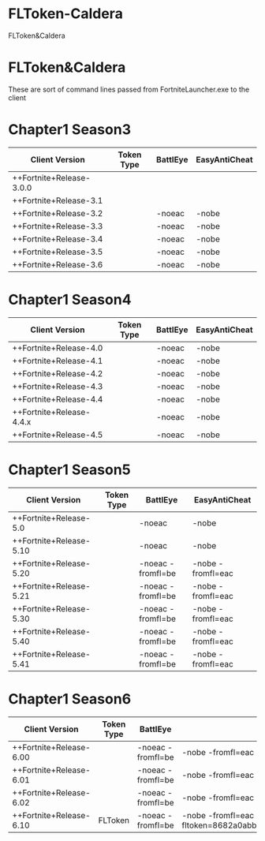 # FLToken-Caldera
FLToken&amp;Caldera

# FLToken&Caldera
These are sort of command lines passed from FortniteLauncher.exe to the client

# Chapter1 Season3
| Client Version  | Token Type | BattlEye | EasyAntiCheat |
| ------------- | ------------- | ------------- | ------------- |
| ++Fortnite+Release-3.0.0 |  |  |  |
| ++Fortnite+Release-3.1 |  |  |  |
| ++Fortnite+Release-3.2 |  | -noeac | -nobe |
| ++Fortnite+Release-3.3 |  | -noeac | -nobe |
| ++Fortnite+Release-3.4 |  | -noeac | -nobe |
| ++Fortnite+Release-3.5 |  | -noeac | -nobe |
| ++Fortnite+Release-3.6 |  | -noeac | -nobe |
# Chapter1 Season4
| Client Version  | Token Type | BattlEye | EasyAntiCheat |
| ------------- | ------------- | ------------- | ------------- |
| ++Fortnite+Release-4.0 |  | -noeac | -nobe |
| ++Fortnite+Release-4.1 |  | -noeac | -nobe |
| ++Fortnite+Release-4.2 |  | -noeac | -nobe |
| ++Fortnite+Release-4.3 |  | -noeac | -nobe |
| ++Fortnite+Release-4.4 |  | -noeac | -nobe |
| ++Fortnite+Release-4.4.x |  | -noeac | -nobe |
| ++Fortnite+Release-4.5 |  | -noeac | -nobe |
# Chapter1 Season5
| Client Version  | Token Type | BattlEye | EasyAntiCheat |
| ------------- | ------------- | ------------- | ------------- |
| ++Fortnite+Release-5.0 |  | -noeac | -nobe |
| ++Fortnite+Release-5.10 |  | -noeac | -nobe |
| ++Fortnite+Release-5.20 |  | -noeac -fromfl=be | -nobe -fromfl=eac |
| ++Fortnite+Release-5.21 |  | -noeac -fromfl=be | -nobe -fromfl=eac |
| ++Fortnite+Release-5.30 |  | -noeac -fromfl=be | -nobe -fromfl=eac |
| ++Fortnite+Release-5.40 |  | -noeac -fromfl=be | -nobe -fromfl=eac |
| ++Fortnite+Release-5.41 |  | -noeac -fromfl=be | -nobe -fromfl=eac |
# Chapter1 Season6
| Client Version  | Token Type | BattlEye | EasyAntiCheat |
| ------------- | ------------- | ------------- | ------------- |
| ++Fortnite+Release-6.00 |  | -noeac -fromfl=be | -nobe -fromfl=eac |
| ++Fortnite+Release-6.01 |  | -noeac -fromfl=be | -nobe -fromfl=eac |
| ++Fortnite+Release-6.02 |  | -noeac -fromfl=be | -nobe -fromfl=eac |
| ++Fortnite+Release-6.10 | FLToken | -noeac -fromfl=be | -nobe -fromfl=eac -fltoken=8682a0abb2b3ee86d8c2bc403b372f59626d0609700108131a5b5b443c4eb4beada99a99f6808883fbeaa6d1d1decec835777729 |
